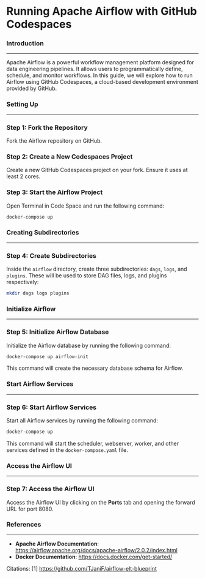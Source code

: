 **Running Apache Airflow with GitHub Codespaces**
================================================

### Introduction
----------------

Apache Airflow is a powerful workflow management platform designed for data engineering pipelines. It allows users to programmatically define, schedule, and monitor workflows. In this guide, we will explore how to run Airflow using GitHub Codespaces, a cloud-based development environment provided by GitHub.

### Setting Up
--------------

### Step 1: Fork the Repository
Fork the Airflow repository on GitHub.

### Step 2: Create a New Codespaces Project
Create a new GitHub Codespaces project on your fork. Ensure it uses at least 2 cores.

### Step 3: Start the Airflow Project
Open Terminal in Code Space and run the following command:
```bash
docker-compose up
```
### Creating Subdirectories
-------------------------

### Step 4: Create Subdirectories
Inside the `airflow` directory, create three subdirectories: `dags`, `logs`, and `plugins`. These will be used to store DAG files, logs, and plugins respectively:
```bash
mkdir dags logs plugins
```

### Initialize Airflow
----------------------

### Step 5: Initialize Airflow Database
Initialize the Airflow database by running the following command:
```bash
docker-compose up airflow-init
```
This command will create the necessary database schema for Airflow.

### Start Airflow Services
-------------------------

### Step 6: Start Airflow Services
Start all Airflow services by running the following command:
```bash
docker-compose up
```
This command will start the scheduler, webserver, worker, and other services defined in the `docker-compose.yaml` file.

### Access the Airflow UI
-------------------------

### Step 7: Access the Airflow UI
Access the Airflow UI by clicking on the **Ports** tab and opening the forward URL for port 8080.

### References
--------------

- **Apache Airflow Documentation**: https://airflow.apache.org/docs/apache-airflow/2.0.2/index.html
- **Docker Documentation**: https://docs.docker.com/get-started/

Citations:
[1] https://github.com/TJaniF/airflow-elt-blueprint
